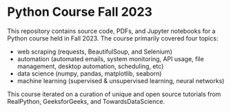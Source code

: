 # Python Course Fall 2023

This repository contains source code, PDFs, and Jupyter notebooks for a Python course held in Fall 2023. 
The course primarily covered four topics:
* web scraping (requests, BeautifulSoup, and Selenium)
* automation (automated emails, system monitoring, API usage, file management, desktop automation, scheduling, etc)
* data science (numpy, pandas, matplotlib, seaborn)
* machine learning (supervised & unsupervised learning, neural networks)

This course iterated on a curation of unique and open source tutorials from RealPython, GeeksforGeeks, and TowardsDataScience. 